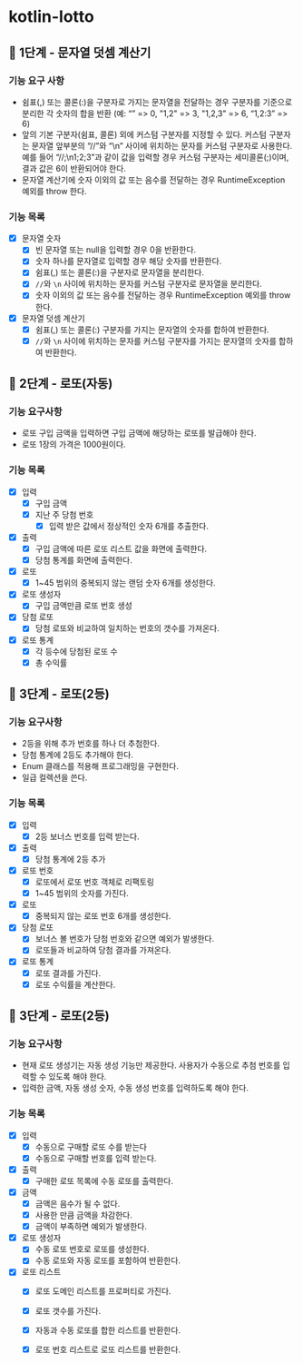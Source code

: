 # kotlin-lotto

## 🚀 1단계 - 문자열 덧셈 계산기

### 기능 요구 사항

- 쉼표(,) 또는 콜론(:)을 구분자로 가지는 문자열을 전달하는 경우 구분자를 기준으로 분리한 각 숫자의 합을 반환 (예: “” => 0, "1,2" => 3, "1,2,3" => 6, “1,2:3” => 6)
- 앞의 기본 구분자(쉼표, 콜론) 외에 커스텀 구분자를 지정할 수 있다. 커스텀 구분자는 문자열 앞부분의 “//”와 “\n” 사이에 위치하는 문자를 커스텀 구분자로 사용한다. 예를 들어 “//;\n1;2;3”과
  같이 값을 입력할 경우 커스텀 구분자는 세미콜론(;)이며, 결과 값은 6이 반환되어야 한다.
- 문자열 계산기에 숫자 이외의 값 또는 음수를 전달하는 경우 RuntimeException 예외를 throw 한다.

### 기능 목록

- [X] 문자열 숫자
    - [X] 빈 문자열 또는 null을 입력할 경우 0을 반환한다.
    - [X] 숫자 하나를 문자열로 입력할 경우 해당 숫자를 반환한다.
    - [X] 쉼표(,) 또는 콜론(:)을 구분자로 문자열을 분리한다.
    - [X] `//`와 `\n` 사이에 위치하는 문자를 커스텀 구분자로 문자열을 분리한다.
    - [X] 숫자 이외의 값 또는 음수를 전달하는 경우 RuntimeException 예외를 throw 한다.
- [X] 문자열 덧셈 계산기
    - [X] 쉼표(,) 또는 콜론(:) 구분자를 가지는 문자열의 숫자를 합하여 반환한다.
    - [X] `//`와 `\n` 사이에 위치하는 문자를 커스텀 구분자를 가지는 문자열의 숫자를 합하여 반환한다.

## 🚀 2단계 - 로또(자동)

### 기능 요구사항

- 로또 구입 금액을 입력하면 구입 금액에 해당하는 로또를 발급해야 한다.
- 로또 1장의 가격은 1000원이다.

### 기능 목록

- [X] 입력
    - [X] 구입 금액
    - [X] 지난 주 당첨 번호
        - [X] 입력 받은 값에서 정상적인 숫자 6개를 추출한다.
- [X] 출력
    - [X] 구입 금액에 따른 로또 리스트 값을 화면에 출력한다.
    - [X] 당첨 통계를 화면에 출력한다.
- [X] 로또
    - [X] 1~45 범위의 중복되지 않는 랜덤 숫자 6개를 생성한다.
- [X] 로또 생성자
    - [X] 구입 금액만큼 로또 번호 생성
- [X] 당첨 로또
    - [X] 당첨 로또와 비교하여 일치하는 번호의 갯수를 가져온다.
- [X] 로또 통계
    - [X] 각 등수에 당첨된 로또 수
    - [X] 총 수익률

## 🚀 3단계 - 로또(2등)

### 기능 요구사항

- 2등을 위해 추가 번호를 하나 더 추첨한다.
- 당첨 통계에 2등도 추가해야 한다.
- Enum 클래스를 적용해 프로그래밍을 구현한다.
- 일급 컬렉션을 쓴다.

### 기능 목록

- [X] 입력
    - [X] 2등 보너스 번호를 입력 받는다.
- [X] 출력
    - [X] 당첨 통계에 2등 추가
- [X] 로또 번호
    - [X] 로또에서 로또 번호 객체로 리팩토링
    - [X] 1~45 범위의 숫자를 가진다.
- [X] 로또
    - [X] 중복되지 않는 로또 번호 6개를 생성한다.
- [X] 당첨 로또
    - [X] 보너스 볼 번호가 당첨 번호와 같으면 예외가 발생한다.
    - [X] 로또들과 비교하여 당첨 결과를 가져온다.
- [X] 로또 통계
    - [X] 로또 결과를 가진다.
    - [X] 로또 수익률을 계산한다.

## 🚀 3단계 - 로또(2등)

### 기능 요구사항

- 현재 로또 생성기는 자동 생성 기능만 제공한다. 사용자가 수동으로 추첨 번호를 입력할 수 있도록 해야 한다.
- 입력한 금액, 자동 생성 숫자, 수동 생성 번호를 입력하도록 해야 한다.

### 기능 목록

- [X] 입력
    - [X] 수동으로 구매할 로또 수를 받는다
    - [X] 수동으로 구매할 번호를 입력 받는다.
- [X] 출력
    - [X] 구매한 로또 목록에 수동 로또를 출력한다.
- [X] 금액
    - [X] 금액은 음수가 될 수 없다.
    - [X] 사용한 만큼 금액을 차감한다.
    - [X] 금액이 부족하면 예외가 발생한다.
- [X] 로또 생성자
    - [X] 수동 로또 번호로 로또를 생성한다.
    - [X] 수동 로또와 자동 로또를 포함하여 반환한다.
- [X] 로또 리스트
    - [X] 로또 도메인 리스트를 프로퍼티로 가진다.
    - [X] 로또 갯수를 가진다.
    - [X] 자동과 수동 로또를 합한 리스트를 반환한다.
    - [X] 로또 번호 리스트로 로또 리스트를 반환한다.
  
